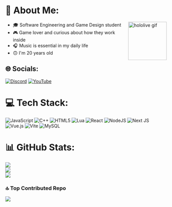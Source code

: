 # 💫 About Me:

<img align="right" src="https://i.ibb.co/sJFLB0T9/Kuru-Kuru-Kururin-kobo-kanaeru-Hololive.gif" width="120" alt="hololive gif" />

- 🎓 Software Engineering and Game Design student  
- 🎮 Game lover and curious about how they work inside  
- 🎧 Music is essential in my daily life  
- 🙃 I'm 20 years old




## 🌐 Socials:
[![Discord](https://img.shields.io/badge/Discord-%237289DA.svg?logo=discord&logoColor=white)](https://discord.gg/578003178801463337) [![YouTube](https://img.shields.io/badge/YouTube-%23FF0000.svg?logo=YouTube&logoColor=white)](https://youtube.com/@paikmakarov) 

# 💻 Tech Stack:
![JavaScript](https://img.shields.io/badge/javascript-%23323330.svg?style=flat&logo=javascript&logoColor=%23F7DF1E) ![C++](https://img.shields.io/badge/c++-%2300599C.svg?style=flat&logo=c%2B%2B&logoColor=white) ![HTML5](https://img.shields.io/badge/html5-%23E34F26.svg?style=flat&logo=html5&logoColor=white) ![Lua](https://img.shields.io/badge/lua-%232C2D72.svg?style=flat&logo=lua&logoColor=white) ![React](https://img.shields.io/badge/react-%2320232a.svg?style=flat&logo=react&logoColor=%2361DAFB) ![NodeJS](https://img.shields.io/badge/node.js-6DA55F?style=flat&logo=node.js&logoColor=white) ![Next JS](https://img.shields.io/badge/Next-black?style=flat&logo=next.js&logoColor=white) ![Vue.js](https://img.shields.io/badge/vue.js-%2335495e.svg?style=flat&logo=vuedotjs&logoColor=%234FC08D) ![Vite](https://img.shields.io/badge/vite-%23646CFF.svg?style=flat&logo=vite&logoColor=white) ![MySQL](https://img.shields.io/badge/mysql-4479A1.svg?style=flat&logo=mysql&logoColor=white)
# 📊 GitHub Stats:
![](https://github-readme-stats.vercel.app/api?username=ny-makarov&theme=dark&hide_border=true&include_all_commits=false&count_private=false)<br/>
![](https://nirzak-streak-stats.vercel.app/?user=ny-makarov&theme=dark&hide_border=true)<br/>
![](https://github-readme-stats.vercel.app/api/top-langs/?username=ny-makarov&theme=dark&hide_border=true&include_all_commits=false&count_private=false&layout=compact)

### 🔝 Top Contributed Repo
![](https://github-contributor-stats.vercel.app/api?username=ny-makarov&limit=5&theme=dark&combine_all_yearly_contributions=true)

<!-- Proudly created with GPRM ( https://gprm.itsvg.in ) -->
